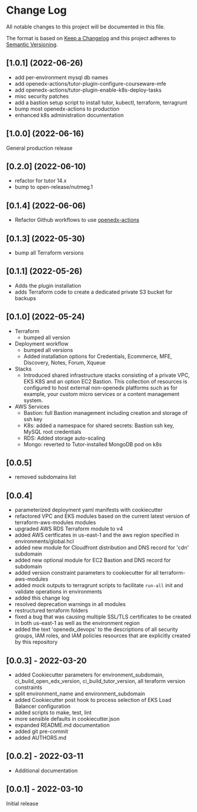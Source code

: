 # Change Log

All notable changes to this project will be documented in this file.

The format is based on [Keep a Changelog](http://keepachangelog.com/)
and this project adheres to [Semantic Versioning](http://semver.org/).

## [1.0.1] (2022-06-26)

- add per-environment mysql db names
- add openedx-actions/tutor-plugin-configure-courseware-mfe
- add openedx-actions/tutor-plugin-enable-k8s-deploy-tasks
- misc security patches
- add a bastion setup script to install tutor, kubectl, terraform, terragrunt
- bump most openedx-actions to production
- enhanced k8s administration documentation

## [1.0.0] (2022-06-16)

General production release
## [0.2.0] (2022-06-10)

- refactor for tutor 14.x
- bump to open-release/nutmeg.1

## [0.1.4] (2022-06-06)

- Refactor Github workflows to use [openedx-actions](https://github.com/openedx-actions)

## [0.1.3] (2022-05-30)

- bump all Terraform versions

## [0.1.1] (2022-05-26)

- Adds the plugin installation
- adds Terraform code to create a dedicated private S3 bucket for backups

## [0.1.0] (2022-05-24)

- Terraform
  - bumped all version
- Deployment workflow
  - bumped all versions
  - Added installation options for Credentials, Ecommerce, MFE, Discovery, Notes, Forum, Xqueue
- Stacks
  - Introduced shared infrastructure stacks consisting of a private VPC, EKS K8S and an option EC2 Bastion. This collection of resources is configured to host external non-openedx platforms such as for example, your custom micro services or a content management system.
- AWS Services
  - Bastion: full Bastion management including creation and storage of ssh key
  - K8s:  added a namespace for shared secrets: Bastion ssh key, MySQL root credentials
  - RDS: Added storage auto-scaling
  - Mongo: reverted to Tutor-installed MongoDB pod on k8s

## [0.0.5]

- removed subdomains list

## [0.0.4]

- parameterized deployment yaml manifests with cookiecutter
- refactored VPC and EKS modules based on the current latest version of terraform-aws-modules modules
- upgraded AWS RDS Terraform module to v4
- added AWS certficates in us-east-1 and the aws region specified in environments/global.hcl
- added new module for Cloudfront distribution and DNS record for 'cdn' subdomain
- added new optional module for EC2 Bastion and DNS record for subdomain
- added version constraint parameters to cookiecutter for all terraform-aws-modules
- added mock outputs to terragrunt scripts to facilitate `run-all` init and validate operations in environments
- added this change log
- resolved deprecation warnings in all modules
- restructured terraform folders
- fixed a bug that was causing multiple SSL/TLS certificates to be created in both us-east-1 as well as the environment region
- added the text 'openedx_devops' to the descriptions of all security groups, IAM roles, and IAM policies resources that are explicitly created by this repository


## [0.0.3] - 2022-03-20

- added Cookiecutter parameters for environment_subdomain, ci_build_open_edx_version, ci_build_tutor_version, all teraform version constraints
- split environment_name and environment_subdomain
- added Cookiecutter post hook to process selection of EKS Load Balancer configuration
- added scripts to make, test, lint
- more sensible defaults in cookiecutter.json
- expanded README.md documentation
- added git pre-commit
- added AUTHORS.md

## [0.0.2] - 2022-03-11

- Additional documentation

## [0.0.1] - 2022-03-10

Initial release
